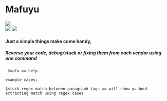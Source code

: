# Mafuyu  
![](https://i.imgur.com/3wICpDX.png)  
![](https://img.shields.io/npm/v/eris) ![](https://img.shields.io/node/v/eris)  
#### Just a simple things make come handy,   
##### Reverse your code, debug/stuck or fixing them from each vendor using one command  
```
 $mafu == help
 
example cases:

$stuck regex match between paragraph tags == will show ya bout extracting match using regex cases
 ```  